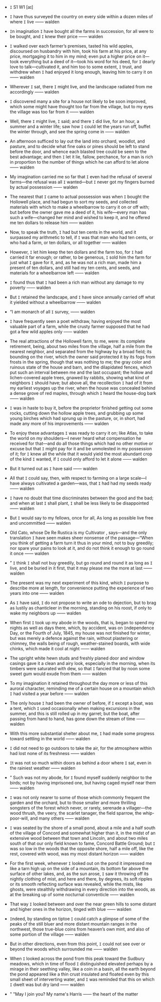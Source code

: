 - `I` S1 W1 [aɪ]



-  `I` have thus surveyed the country on every side within a dozen miles of where `I` live —— walden

-  `I`n imagination `I` have bought all the farms in succession, for all were to be bought, and `I` knew their price —— walden

-  `I` walked over each farmer’s premises, tasted his wild apples, discoursed on husbandry with him, took his farm at his price, at any price, mortgaging it to him in my mind; even put a higher price on it﻿—took everything but a deed of it﻿—took his word for his deed, for `I` dearly love to talk﻿—cultivated it, and him too to some extent, `I` trust, and withdrew when `I` had enjoyed it long enough, leaving him to carry it on —— walden

-  Wherever `I` sat, there `I` might live, and the landscape radiated from me accordingly —— walden

-  `I` discovered many a site for a house not likely to be soon improved, which some might have thought too far from the village, but to my eyes the village was too far from it —— walden

-  Well, there `I` might live, `I` said; and there `I` did live, for an hour, a summer and a winter life; saw how `I` could let the years run off, buffet the winter through, and see the spring come in —— walden

-  An afternoon sufficed to lay out the land into orchard, woodlot, and pasture, and to decide what fine oaks or pines should be left to stand before the door, and whence each blasted tree could be seen to the best advantage; and then `I` let it lie, fallow, perchance, for a man is rich in proportion to the number of things which he can afford to let alone —— walden

- My imagination carried me so far that `I` even had the refusal of several farms﻿—the refusal was all `I` wanted﻿—but `I` never got my fingers burned by actual possession —— walden

-  The nearest that `I` came to actual possession was when `I` bought the Hollowell place, and had begun to sort my seeds, and collected materials with which to make a wheelbarrow to carry it on or off with; but before the owner gave me a deed of it, his wife﻿—every man has such a wife﻿—changed her mind and wished to keep it, and he offered me ten dollars to release him —— walden

-  Now, to speak the truth, `I` had but ten cents in the world, and it surpassed my arithmetic to tell, if `I` was that man who had ten cents, or who had a farm, or ten dollars, or all together —— walden

-  However, `I` let him keep the ten dollars and the farm too, for `I` had carried it far enough; or rather, to be generous, `I` sold him the farm for just what `I` gave for it, and, as he was not a rich man, made him a present of ten dollars, and still had my ten cents, and seeds, and materials for a wheelbarrow left —— walden

-  `I` found thus that `I` had been a rich man without any damage to my poverty —— walden

-  But `I` retained the landscape, and `I` have since annually carried off what it yielded without a wheelbarrow —— walden

- “I am monarch of all `I` survey, —— walden

- `I` have frequently seen a poet withdraw, having enjoyed the most valuable part of a farm, while the crusty farmer supposed that he had got a few wild apples only —— walden

- The real attractions of the Hollowell farm, to me, were: its complete retirement, being, about two miles from the village, half a mile from the nearest neighbor, and separated from the highway by a broad field; its bounding on the river, which the owner said protected it by its fogs from frosts in the spring, though that was nothing to me; the gray color and ruinous state of the house and barn, and the dilapidated fences, which put such an interval between me and the last occupant; the hollow and lichen-covered apple trees, gnawed by rabbits, showing what kind of neighbors `I` should have; but above all, the recollection `I` had of it from my earliest voyages up the river, when the house was concealed behind a dense grove of red maples, through which `I` heard the house-dog bark —— walden

-  `I` was in haste to buy it, before the proprietor finished getting out some rocks, cutting down the hollow apple trees, and grubbing up some young birches which had sprung up in the pasture, or, in short, had made any more of his improvements —— walden

-  To enjoy these advantages `I` was ready to carry it on; like Atlas, to take the world on my shoulders﻿—I never heard what compensation he received for that﻿—and do all those things which had no other motive or excuse but that `I` might pay for it and be unmolested in my possession of it; for `I` knew all the while that it would yield the most abundant crop of the kind `I` wanted, if `I` could only afford to let it alone —— walden

-  But it turned out as `I` have said —— walden

- All that `I` could say, then, with respect to farming on a large scale﻿—I have always cultivated a garden﻿—was, that `I` had had my seeds ready —— walden

-  `I` have no doubt that time discriminates between the good and the bad; and when at last `I` shall plant, `I` shall be less likely to be disappointed —— walden

-  But `I` would say to my fellows, once for all, As long as possible live free and uncommitted —— walden

- Old Cato, whose De Re Rustica is my Cultivator , says﻿—and the only translation `I` have seen makes sheer nonsense of the passage﻿—“When you think of getting a farm turn it thus in your mind, not to buy greedily; nor spare your pains to look at it, and do not think it enough to go round it once —— walden

- ” `I` think `I` shall not buy greedily, but go round and round it as long as `I` live, and be buried in it first, that it may please me the more at last —— walden

- The present was my next experiment of this kind, which `I` purpose to describe more at length, for convenience putting the experience of two years into one —— walden

-  As `I` have said, `I` do not propose to write an ode to dejection, but to brag as lustily as chanticleer in the morning, standing on his roost, if only to wake my neighbors up —— walden

- When first `I` took up my abode in the woods, that is, began to spend my nights as well as days there, which, by accident, was on `I`ndependence Day, or the Fourth of July, 1845, my house was not finished for winter, but was merely a defence against the rain, without plastering or chimney, the walls being of rough, weather-stained boards, with wide chinks, which made it cool at night —— walden

-  The upright white hewn studs and freshly planed door and window casings gave it a clean and airy look, especially in the morning, when its timbers were saturated with dew, so that `I` fancied that by noon some sweet gum would exude from them —— walden

-  To my imagination it retained throughout the day more or less of this auroral character, reminding me of a certain house on a mountain which `I` had visited a year before —— walden

- The only house `I` had been the owner of before, if `I` except a boat, was a tent, which `I` used occasionally when making excursions in the summer, and this is still rolled up in my garret; but the boat, after passing from hand to hand, has gone down the stream of time —— walden

-  With this more substantial shelter about me, `I` had made some progress toward settling in the world —— walden

-  `I` did not need to go outdoors to take the air, for the atmosphere within had lost none of its freshness —— walden

-  `I`t was not so much within doors as behind a door where `I` sat, even in the rainiest weather —— walden

- ” Such was not my abode, for `I` found myself suddenly neighbor to the birds; not by having imprisoned one, but having caged myself near them —— walden

-  `I` was not only nearer to some of those which commonly frequent the garden and the orchard, but to those smaller and more thrilling songsters of the forest which never, or rarely, serenade a villager﻿—the wood thrush, the veery, the scarlet tanager, the field sparrow, the whip-poor-will, and many others —— walden

- `I` was seated by the shore of a small pond, about a mile and a half south of the village of Concord and somewhat higher than it, in the midst of an extensive wood between that town and Lincoln, and about two miles south of that our only field known to fame, Concord Battle Ground; but `I` was so low in the woods that the opposite shore, half a mile off, like the rest, covered with wood, was my most distant horizon —— walden

-  For the first week, whenever `I` looked out on the pond it impressed me like a tarn high up on the side of a mountain, its bottom far above the surface of other lakes, and, as the sun arose, `I` saw it throwing off its nightly clothing of mist, and here and there, by degrees, its soft ripples or its smooth reflecting surface was revealed, while the mists, like ghosts, were stealthily withdrawing in every direction into the woods, as at the breaking up of some nocturnal conventicle —— walden

-  That way `I` looked between and over the near green hills to some distant and higher ones in the horizon, tinged with blue —— walden

-  `I`ndeed, by standing on tiptoe `I` could catch a glimpse of some of the peaks of the still bluer and more distant mountain ranges in the northwest, those true-blue coins from heaven’s own mint, and also of some portion of the village —— walden

-  But in other directions, even from this point, `I` could not see over or beyond the woods which surrounded me —— walden

-  When `I` looked across the pond from this peak toward the Sudbury meadows, which in time of flood `I` distinguished elevated perhaps by a mirage in their seething valley, like a coin in a basin, all the earth beyond the pond appeared like a thin crust insulated and floated even by this small sheet of interverting water, and `I` was reminded that this on which `I` dwelt was but dry land —— walden

- " "May I join you? My name's Harris —— the heart of the matter